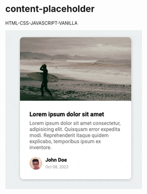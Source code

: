 # content-placeholder
HTML-CSS-JAVASCRIPT-VANILLA

![Screen Capture](https://github.com/kevinbdx35/content-placeholder/blob/main/screen-capture-gif.gif?raw=true)

